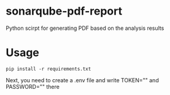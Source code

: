 # sonarqube-pdf-report
Python scirpt for generating PDF based on the analysis results

# Usage
`pip install -r requirements.txt `

Next, you need to create a .env file and write TOKEN="" and PASSWORD="" there
